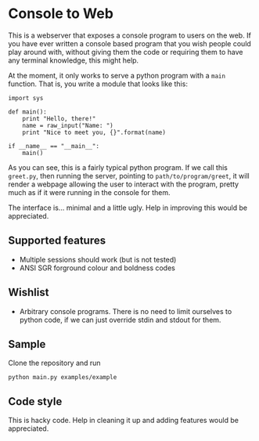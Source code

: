 Console to Web
==============

This is a webserver that exposes a console program to users on the web. If
you have ever written a console based program that you wish people could play
around with, without giving them the code or requiring them to have any terminal
knowledge, this might help.

At the moment, it only works to serve a python program with a `main` function.
That is, you write a module that looks like this:

    import sys

    def main():
        print "Hello, there!"
        name = raw_input("Name: ")
        print "Nice to meet you, {}".format(name)
    
    if __name__ == "__main__":
        main()

As you can see, this is a fairly typical python program. If we call this
`greet.py`, then running the server, pointing to `path/to/program/greet`, it
will render a webpage allowing the user to interact with the program, pretty
much as if it were running in the console for them.

The interface is... minimal and a little ugly. Help in improving this would be
appreciated.

Supported features
------------------

 * Multiple sessions should work (but is not tested)
 * ANSI SGR forground colour and boldness codes

Wishlist
--------

* Arbitrary console programs. There is no need to limit ourselves to python
  code, if we can just override stdin and stdout for them.

Sample
------

Clone the repository and run

    python main.py examples/example

Code style
----------

This is hacky code. Help in cleaning it up and adding features would be
appreciated.
